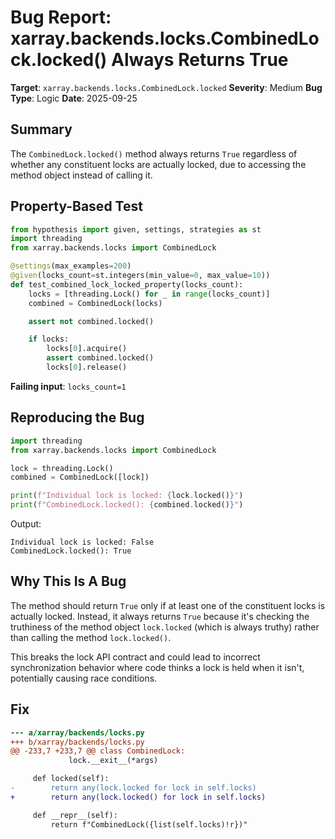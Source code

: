 # Bug Report: xarray.backends.locks.CombinedLock.locked() Always Returns True

**Target**: `xarray.backends.locks.CombinedLock.locked`
**Severity**: Medium
**Bug Type**: Logic
**Date**: 2025-09-25

## Summary

The `CombinedLock.locked()` method always returns `True` regardless of whether any constituent locks are actually locked, due to accessing the method object instead of calling it.

## Property-Based Test

```python
from hypothesis import given, settings, strategies as st
import threading
from xarray.backends.locks import CombinedLock

@settings(max_examples=200)
@given(locks_count=st.integers(min_value=0, max_value=10))
def test_combined_lock_locked_property(locks_count):
    locks = [threading.Lock() for _ in range(locks_count)]
    combined = CombinedLock(locks)

    assert not combined.locked()

    if locks:
        locks[0].acquire()
        assert combined.locked()
        locks[0].release()
```

**Failing input**: `locks_count=1`

## Reproducing the Bug

```python
import threading
from xarray.backends.locks import CombinedLock

lock = threading.Lock()
combined = CombinedLock([lock])

print(f"Individual lock is locked: {lock.locked()}")
print(f"CombinedLock.locked(): {combined.locked()}")
```

Output:
```
Individual lock is locked: False
CombinedLock.locked(): True
```

## Why This Is A Bug

The method should return `True` only if at least one of the constituent locks is actually locked. Instead, it always returns `True` because it's checking the truthiness of the method object `lock.locked` (which is always truthy) rather than calling the method `lock.locked()`.

This breaks the lock API contract and could lead to incorrect synchronization behavior where code thinks a lock is held when it isn't, potentially causing race conditions.

## Fix

```diff
--- a/xarray/backends/locks.py
+++ b/xarray/backends/locks.py
@@ -233,7 +233,7 @@ class CombinedLock:
             lock.__exit__(*args)

     def locked(self):
-        return any(lock.locked for lock in self.locks)
+        return any(lock.locked() for lock in self.locks)

     def __repr__(self):
         return f"CombinedLock({list(self.locks)!r})"
```

